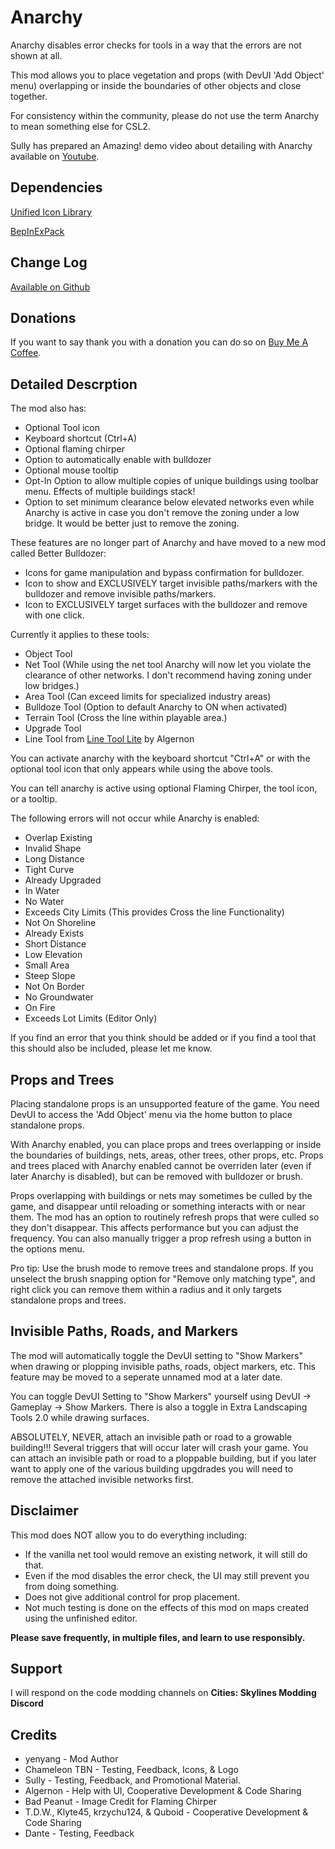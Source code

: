 # Anarchy

Anarchy disables error checks for tools in a way that the errors are not shown at all.

This mod allows you to place vegetation and props (with DevUI 'Add Object' menu) overlapping or inside the boundaries of other objects and close together.

For consistency within the community, please do not use the term Anarchy to mean something else for CSL2.

Sully has prepared an Amazing! demo video about detailing with Anarchy available on [Youtube](https://www.youtube.com/watch?v=dJiCmFIxPK0).

## Dependencies
[Unified Icon Library](https://thunderstore.io/c/cities-skylines-ii/p/algernon/Unified_Icon_Library/)

[BepInExPack](https://thunderstore.io/c/cities-skylines-ii/p/BepInEx/BepInExPack/)

## Change Log
[Available on Github](https://github.com/yenyang/Anarchy-BepInEx/blob/master/CHANGELOG.md)

## Donations
If you want to say thank you with a donation you can do so on [Buy Me A Coffee](https://www.buymeacoffee.com/yenyang_mods).

## Detailed Descrption
The mod also has: 
* Optional Tool icon
* Keyboard shortcut (Ctrl+A)
* Optional flaming chirper
* Option to automatically enable with bulldozer
* Optional mouse tooltip
* Opt-In Option to allow multiple copies of unique buildings using toolbar menu. Effects of multiple buildings stack!
* Option to set minimum clearance below elevated networks even while Anarchy is active in case you don't remove the zoning under a low bridge. It would be better just to remove the zoning.

These features are no longer part of Anarchy and have moved to a new mod called Better Bulldozer:
* Icons for game manipulation and bypass confirmation for bulldozer.
* Icon to show and EXCLUSIVELY target invisible paths/markers with the bulldozer and remove invisible paths/markers.
* Icon to EXCLUSIVELY target surfaces with the bulldozer and remove with one click.

Currently it applies to these tools:
* Object Tool
* Net Tool (While using the net tool Anarchy will now let you violate the clearance of other networks. I don't recommend having zoning under low bridges.)
* Area Tool (Can exceed limits for specialized industry areas)
* Bulldoze Tool (Option to default Anarchy to ON when activated)
* Terrain Tool (Cross the line within playable area.)
* Upgrade Tool
* Line Tool from [Line Tool Lite](https://thunderstore.io/c/cities-skylines-ii/p/algernon/Line_Tool_Lite/) by Algernon

You can activate anarchy with the keyboard shortcut "Ctrl+A" or with the optional tool icon that only appears while using the above tools.

You can tell anarchy is active using optional Flaming Chirper, the tool icon, or a tooltip.

The following errors will not occur while Anarchy is enabled:
* Overlap Existing
* Invalid Shape
* Long Distance
* Tight Curve
* Already Upgraded
* In Water
* No Water
* Exceeds City Limits (This provides Cross the line Functionality)
* Not On Shoreline
* Already Exists
* Short Distance
* Low Elevation
* Small Area
* Steep Slope
* Not On Border
* No Groundwater
* On Fire
* Exceeds Lot Limits (Editor Only)

If you find an error that you think should be added or if you find a tool that this should also be included, please let me know. 

## Props and Trees
Placing standalone props is an unsupported feature of the game. You need DevUI to access the 'Add Object' menu via the home button to place standalone props.

With Anarchy enabled, you can place props and trees overlapping or inside the boundaries of buildings, nets, areas, other trees, other props, etc. Props and trees placed with Anarchy enabled cannot be overriden later (even if later Anarchy is disabled), but can be removed with bulldozer or brush.

Props overlapping with buildings or nets may sometimes be culled by the game, and disappear until reloading or something interacts with or near them.
The mod has an option to routinely refresh props that were culled so they don't disappear. This affects performance but you can adjust the frequency.
You can also manually trigger a prop refresh using a button in the options menu.

Pro tip: Use the brush mode to remove trees and standalone props. If you unselect the brush snapping option for "Remove only matching type", and right click you can remove them within a radius and it only targets standalone props and trees.

## Invisible Paths, Roads, and Markers
The mod will automatically toggle the DevUI setting to "Show Markers" when drawing or plopping invisible paths, roads, object markers, etc. This feature may be moved to a seperate unnamed mod at a later date.

You can toggle DevUI Setting to "Show Markers" yourself using DevUI -> Gameplay -> Show Markers. There is also a toggle in Extra Landscaping Tools 2.0 while drawing surfaces.

ABSOLUTELY, NEVER, attach an invisible path or road to a growable building!!! Several triggers that will occur later will crash your game. You can attach an invisible path or road to a ploppable building, but if you later want to apply one of the various building upgdrades you will need to remove the attached invisible networks first.

## Disclaimer
This mod does NOT allow you to do everything including:
* If the vanilla net tool would remove an existing network, it will still do that.
* Even if the mod disables the error check, the UI may still prevent you from doing something.
* Does not give additional control for prop placement.
* Not much testing is done on the effects of this mod on maps created using the unfinished editor.

**Please save frequently, in multiple files, and learn to use responsibly.**

## Support
I will respond on the code modding channels on **Cities: Skylines Modding Discord**

## Credits 
* yenyang - Mod Author
* Chameleon TBN - Testing, Feedback, Icons, & Logo
* Sully - Testing, Feedback, and Promotional Material.
* Algernon - Help with UI, Cooperative Development & Code Sharing
* Bad Peanut - Image Credit for Flaming Chirper
* T.D.W., Klyte45, krzychu124, & Quboid - Cooperative Development & Code Sharing
* Dante - Testing, Feedback